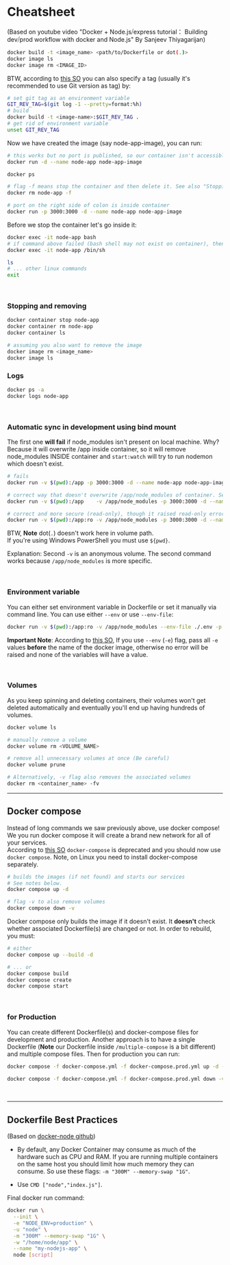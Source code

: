 # Cheatsheet

(Based on youtube video "Docker + Node.js⧸express tutorial： Building dev⧸prod workflow with docker and Node.js" By Sanjeev Thiyagarijan)

```bash
docker build -t <image_name> <path/to/Dockerfile or dot(.)>
docker image ls
docker image rm <IMAGE_ID>
```

BTW, according to [this SO](https://stackoverflow.com/a/56212572) you can also specify a tag (usually it's recommended to use Git version as tag) by:

```bash
# set git tag as an environment variable
GIT_REV_TAG=$(git log -1 --pretty=format:%h)
# build
docker build -t <image-name>:$GIT_REV_TAG .
# get rid of environment variable
unset GIT_REV_TAG
```

Now we have created the image (say node-app-image), you can run:

```bash
# this works but no port is published, so our container isn't accessible from outside world (even from our localhost)
docker run -d --name node-app node-app-image

docker ps

# flag -f means stop the container and then delete it. See also "Stopping" section below.
docker rm node-app -f

# port on the right side of colon is inside container
docker run -p 3000:3000 -d --name node-app node-app-image
```

Before we stop the container let's go inside it:

```bash
docker exec -it node-app bash
# if command above failed (bash shell may not exist on container), then try:
docker exec -it node-app /bin/sh

ls
# ... other linux commands
exit
```

</br>

### Stopping and removing

```bash
docker container stop node-app
docker container rm node-app
docker container ls

# assuming you also want to remove the image
docker image rm <image_name>
docker image ls
```

### Logs

```bash
docker ps -a
docker logs node-app
```

</br>

### Automatic sync in development using bind mount

The first one **will fail** if node_modules isn't present on local machine. Why? Because it will overwrite /app inside container, so it will remove node_modules INSIDE container and `start:watch` will try to run nodemon which doesn't exist.

```bash
# fails
docker run -v $(pwd):/app -p 3000:3000 -d --name node-app node-app-image

# correct way that doesn't overwrite /app/node_modules of container. See explanation below.
docker run -v $(pwd):/app    -v /app/node_modules -p 3000:3000 -d --name node-app node-app-image

# correct and more secure (read-only), though it raised read-only error for me
docker run -v $(pwd):/app:ro -v /app/node_modules -p 3000:3000 -d --name node-app node-app-image

```

BTW, **Note** dot(`.`) doesn't work here in volume path.  
If you're using Windows PowerShell you must use `${pwd}`.

Explanation: Second `-v` is an anonymous volume. The second command works because `/app/node_modules` is more specific.

</br>

### Environment variable

You can either set environment variable in Dockerfile or set it manually via command line. You can use either `--env` or use `--env-file`:

```bash
docker run -v $(pwd):/app:ro -v /app/node_modules --env-file ./.env -p 3000:4000 -d --name node-app node-app-image
```

**Important Note**: According to [this SO](https://stackoverflow.com/questions/30494050/how-do-i-pass-environment-variables-to-docker-containers), If you use `--env` (`-e`) flag, pass all `-e` values **before** the name of the docker image, otherwise no error will be raised and none of the variables will have a value.

</br>

### Volumes

As you keep spinning and deleting containers, their volumes won't get deleted automatically and eventually you'll end up having hundreds of volumes.

```bash
docker volume ls

# manually remove a volume
docker volume rm <VOLUME_NAME>

# remove all unnecessary volumes at once (Be careful)
docker volume prune

# Alternatively, -v flag also removes the associated volumes
docker rm <container_name> -fv
```

---

## Docker compose

Instead of long commands we saw previously above, use docker compose! We you run docker compose it will create a brand new network for all of your services.  
According to [this SO](https://stackoverflow.com/a/66516826) `docker-compose` is deprecated and you should now use `docker compose`.
Note, on Linux you need to install docker-compose separately.

```bash
# builds the images (if not found) and starts our services
# See notes below.
docker compose up -d

# flag -v to also remove volumes
docker compose down -v
```

Docker compose only builds the image if it doesn't exist. It **doesn't** check whether associated Dockerfile(s) are changed or not. In order to rebuild, you must:

```bash
# either
docker compose up --build -d

# ... or
docker compose build
docker compose create
docker compose start
```

</br>

### for Production

You can create different Dockerfile(s) and docker-compose files for development and production. Another approach is to have a single Dockerfile (**Note** our Dockerfile inside `/multiple-compose` is a bit different) and multiple compose files. Then for production you can run:

```bash
docker compose -f docker-compose.yml -f docker-compose.prod.yml up -d --build

docker compose -f docker-compose.yml -f docker-compose.prod.yml down -v
```

</br>

---

## Dockerfile Best Practices

(Based on [docker-node github](https://github.com/nodejs/docker-node/blob/main/docs/BestPractices.md))

- By default, any Docker Container may consume as much of the hardware such as CPU and RAM. If you are running multiple containers on the same host you should limit how much memory they can consume. So use these flags: `-m "300M" --memory-swap "1G"`.  

- Use `CMD ["node","index.js"]`.

Final docker run command:
```bash
docker run \
  --init \
  -e "NODE_ENV=production" \
  -u "node" \
  -m "300M" --memory-swap "1G" \
  -w "/home/node/app" \
  --name "my-nodejs-app" \
  node [script]
```